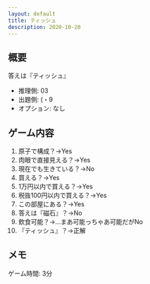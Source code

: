 ```yaml
---
layout: default
title: ティッシュ
description: 2020-10-20
---
```


## 概要

答えは『ティッシュ』

- 推理側: 03
- 出題側: (・9
- オプション: なし

## ゲーム内容

1. 原子で構成？→Yes
2. 肉眼で直接見える？→Yes
3. 現在でも生きている？→No
4. 買える？→Yes
5. 1万円以内で買える？→Yes
6. 税抜100円以内で買える？→Yes
7. この部屋にある？→Yes
8. 答えは『磁石』？→No
9. 飲食可能？→…まあ可能っちゃあ可能だがNo
10. 『ティッシュ』？→正解

## メモ

ゲーム時間: 3分
